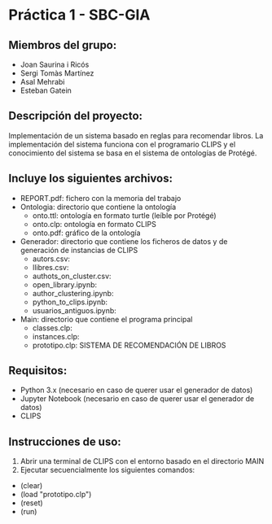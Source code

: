 # Práctica 1 - SBC-GIA

## Miembros del grupo:
* Joan Saurina i Ricós
* Sergi Tomàs Martínez
* Asal Mehrabi
* Esteban Gatein

## Descripción del proyecto:
Implementación de un sistema basado en reglas para recomendar libros. La implementación del sistema funciona con el programario CLIPS y el conocimiento del sistema se basa en el sistema de ontologías de Protégé.

## Incluye los siguientes archivos:
* REPORT.pdf: fichero con la memoria del trabajo
* Ontologia: directorio que contiene la ontología
  * onto.ttl: ontología en formato turtle (leíble por Protégé)
  * onto.clp: ontología en formato CLIPS
  * onto.pdf: gráfico de la ontología
* Generador: directorio que contiene los ficheros de datos y de generación de instancias de CLIPS
  * autors.csv:
  * llibres.csv:
  * authots_on_cluster.csv:
  * open_library.ipynb:
  * author_clustering.ipynb:
  * python_to_clips.ipynb:
  * usuarios_antiguos.ipynb:
* Main: directorio que contiene el programa principal
  * classes.clp:
  * instances.clp:
  * prototipo.clp: SISTEMA DE RECOMENDACIÓN DE LIBROS
 
## Requisitos:
- Python 3.x (necesario en caso de querer usar el generador de datos)
- Jupyter Notebook (necesario en caso de querer usar el generador de datos)
- CLIPS

## Instrucciones de uso:
1. Abrir una terminal de CLIPS con el entorno basado en el directorio MAIN
2. Ejecutar secuencialmente los siguientes comandos:
  * (clear)
  * (load "prototipo.clp")
  * (reset)
  * (run)
